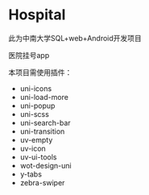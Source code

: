 # Hospital
此为中南大学SQL+web+Android开发项目

医院挂号app

本项目需使用插件：
+ uni-icons
+ uni-load-more
+ uni-popup
+ uni-scss
+ uni-search-bar
+ uni-transition
+ uv-empty
+ uv-icon
+ uv-ui-tools
+ wot-design-uni
+ y-tabs
+ zebra-swiper